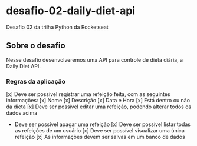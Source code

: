 # desafio-02-daily-diet-api
Desafio 02 da trilha Python da Rocketseat

## Sobre o desafio

Nesse desafio desenvolveremos uma API para controle de dieta diária, a Daily Diet API.

### Regras da aplicação

[x] Deve ser possível registrar uma refeição feita, com as seguintes informações:
    [x] Nome
    [x] Descrição
    [x] Data e Hora
    [x] Está dentro ou não da dieta
[x] Deve ser possível editar uma refeição, podendo alterar todos os dados acima
- Deve ser possível apagar uma refeição
[x] Deve ser possível listar todas as refeições de um usuário
[x] Deve ser possível visualizar uma única refeição
[x] As informações devem ser salvas em um banco de dados